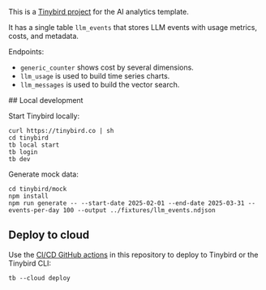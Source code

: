 This is a [Tinybird project](https://www.tinybird.co/docs/forward) for the AI analytics template.

It has a single table `llm_events` that stores LLM events with usage metrics, costs, and metadata.

Endpoints:

- `generic_counter` shows cost by several dimensions.
- `llm_usage` is used to build time series charts.
- `llm_messages` is used to build the vector search.

## Local development

Start Tinybird locally:

```
curl https://tinybird.co | sh
cd tinybird
tb local start
tb login
tb dev
```

Generate mock data:

```
cd tinybird/mock
npm install
npm run generate -- --start-date 2025-02-01 --end-date 2025-03-31 --events-per-day 100 --output ../fixtures/llm_events.ndjson
```

## Deploy to cloud

Use the [CI/CD GitHub actions](https://github.com/tinybirdco/ai-analytics-template/tree/main/.github/workflows) in this repository to deploy to Tinybird or the Tinybird CLI:

```
tb --cloud deploy
```
